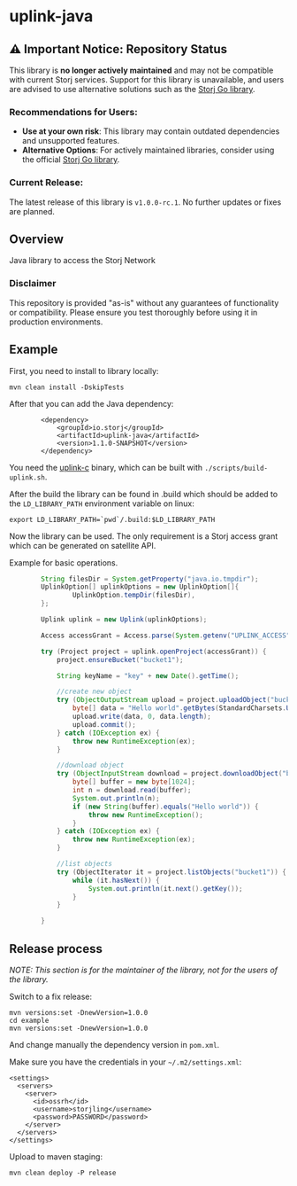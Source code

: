 # uplink-java

## ⚠️ Important Notice: Repository Status

This library is **no longer actively maintained** and may not be compatible with current Storj services. Support for this library is unavailable, and users are advised to use alternative solutions such as the [Storj Go library](https://github.com/storj/uplink).

### Recommendations for Users:
- **Use at your own risk**: This library may contain outdated dependencies and unsupported features.
- **Alternative Options**: For actively maintained libraries, consider using the official [Storj Go library](https://github.com/storj/uplink).

### Current Release:
The latest release of this library is `v1.0.0-rc.1`. No further updates or fixes are planned.

## Overview

Java library to access the Storj Network

### Disclaimer
This repository is provided "as-is" without any guarantees of functionality or compatibility. Please ensure you test thoroughly before using it in production environments.


## Example

First, you need to install to library locally:

```
mvn clean install -DskipTests
```

After that you can add the Java dependency:

```
        <dependency>
            <groupId>io.storj</groupId>
            <artifactId>uplink-java</artifactId>
            <version>1.1.0-SNAPSHOT</version>
        </dependency>
```

You need the [uplink-c](https://github.com/storj/uplink-c) binary, which can be built with `./scripts/build-uplink.sh`. 

After the build the library can be found in .build which should be added to the `LD_LIBRARY_PATH` environment variable on linux:


```
export LD_LIBRARY_PATH=`pwd`/.build:$LD_LIBRARY_PATH
```

Now the library can be used. The only requirement is a Storj access grant which can be generated on satellite API.

Example for basic operations.

```java
        String filesDir = System.getProperty("java.io.tmpdir");
        UplinkOption[] uplinkOptions = new UplinkOption[]{
                UplinkOption.tempDir(filesDir),
        };

        Uplink uplink = new Uplink(uplinkOptions);

        Access accessGrant = Access.parse(System.getenv("UPLINK_ACCESS"));

        try (Project project = uplink.openProject(accessGrant)) {
            project.ensureBucket("bucket1");

            String keyName = "key" + new Date().getTime();

            //create new object
            try (ObjectOutputStream upload = project.uploadObject("bucket1", keyName)) {
                byte[] data = "Hello world".getBytes(StandardCharsets.UTF_8);
                upload.write(data, 0, data.length);
                upload.commit();
            } catch (IOException ex) {
                throw new RuntimeException(ex);
            }

            //download object
            try (ObjectInputStream download = project.downloadObject("bucket1", keyName)) {
                byte[] buffer = new byte[1024];
                int n = download.read(buffer);
                System.out.println(n);
                if (new String(buffer).equals("Hello world")) {
                    throw new RuntimeException();
                }
            } catch (IOException ex) {
                throw new RuntimeException(ex);
            }

            //list objects
            try (ObjectIterator it = project.listObjects("bucket1")) {
                while (it.hasNext()) {
                    System.out.println(it.next().getKey());
                }
            }

        }

```

## Release process

_NOTE: This section is for the maintainer of the library, not for the users of the library._

Switch to a fix release:

```
mvn versions:set -DnewVersion=1.0.0
cd example 
mvn versions:set -DnewVersion=1.0.0
```

And change manually the dependency version in `pom.xml`.

Make sure you have the credentials in your `~/.m2/settings.xml`:

```
<settings>
  <servers>
    <server>
      <id>ossrh</id>
      <username>storjling</username>
      <password>PASSWORD</password>
    </server>
  </servers>
</settings>
```

Upload to maven staging:

```
mvn clean deploy -P release
```
